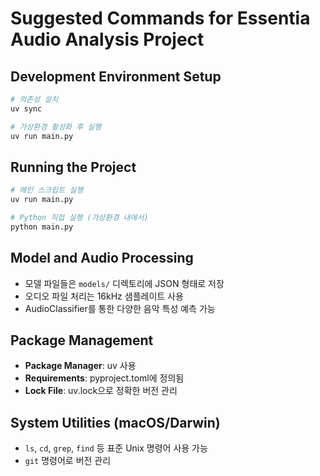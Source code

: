 # Suggested Commands for Essentia Audio Analysis Project

## Development Environment Setup
```bash
# 의존성 설치
uv sync

# 가상환경 활성화 후 실행
uv run main.py
```

## Running the Project
```bash
# 메인 스크립트 실행
uv run main.py

# Python 직접 실행 (가상환경 내에서)
python main.py
```

## Model and Audio Processing
- 모델 파일들은 `models/` 디렉토리에 JSON 형태로 저장
- 오디오 파일 처리는 16kHz 샘플레이트 사용
- AudioClassifier를 통한 다양한 음악 특성 예측 가능

## Package Management
- **Package Manager**: uv 사용
- **Requirements**: pyproject.toml에 정의됨
- **Lock File**: uv.lock으로 정확한 버전 관리

## System Utilities (macOS/Darwin)
- `ls`, `cd`, `grep`, `find` 등 표준 Unix 명령어 사용 가능
- `git` 명령어로 버전 관리